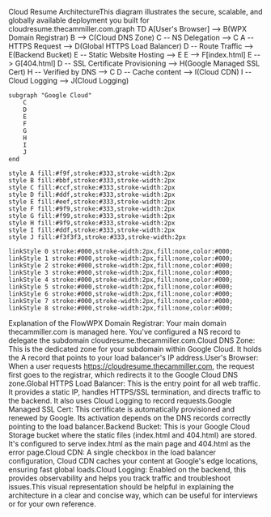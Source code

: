 Cloud Resume ArchitectureThis diagram illustrates the secure, scalable, and globally available deployment you built for cloudresume.thecammiller.com.graph TD
    A[User's Browser] --> B(WPX Domain Registrar)
    B --> C(Cloud DNS Zone)
    C -- NS Delegation --> C
    A -- HTTPS Request --> D(Global HTTPS Load Balancer)
    D -- Route Traffic --> E(Backend Bucket)
    E -- Static Website Hosting --> E
    E --> F[index.html]
    E --> G[404.html]
    D -- SSL Certificate Provisioning --> H(Google Managed SSL Cert)
    H -- Verified by DNS --> C
    D -- Cache content --> I(Cloud CDN)
    I -- Cloud Logging --> J(Cloud Logging)

    subgraph "Google Cloud"
        C
        D
        E
        F
        G
        H
        I
        J
    end

    style A fill:#f9f,stroke:#333,stroke-width:2px
    style B fill:#bbf,stroke:#333,stroke-width:2px
    style C fill:#ccf,stroke:#333,stroke-width:2px
    style D fill:#ddf,stroke:#333,stroke-width:2px
    style E fill:#eef,stroke:#333,stroke-width:2px
    style F fill:#9f9,stroke:#333,stroke-width:2px
    style G fill:#f99,stroke:#333,stroke-width:2px
    style H fill:#9f9,stroke:#333,stroke-width:2px
    style I fill:#ddf,stroke:#333,stroke-width:2px
    style J fill:#f3f3f3,stroke:#333,stroke-width:2px

    linkStyle 0 stroke:#000,stroke-width:2px,fill:none,color:#000;
    linkStyle 1 stroke:#000,stroke-width:2px,fill:none,color:#000;
    linkStyle 2 stroke:#000,stroke-width:2px,fill:none,color:#000;
    linkStyle 3 stroke:#000,stroke-width:2px,fill:none,color:#000;
    linkStyle 4 stroke:#000,stroke-width:2px,fill:none,color:#000;
    linkStyle 5 stroke:#000,stroke-width:2px,fill:none,color:#000;
    linkStyle 6 stroke:#000,stroke-width:2px,fill:none,color:#000;
    linkStyle 7 stroke:#000,stroke-width:2px,fill:none,color:#000;
    linkStyle 8 stroke:#000,stroke-width:2px,fill:none,color:#000;

Explanation of the FlowWPX Domain Registrar: Your main domain thecammiller.com is managed here. You've configured a NS record to delegate the subdomain cloudresume.thecammiller.com.Cloud DNS Zone: This is the dedicated zone for your subdomain within Google Cloud. It holds the A record that points to your load balancer's IP address.User's Browser: When a user requests https://cloudresume.thecammiller.com, the request first goes to the registrar, which redirects it to the Google Cloud DNS zone.Global HTTPS Load Balancer: This is the entry point for all web traffic. It provides a static IP, handles HTTPS/SSL termination, and directs traffic to the backend. It also uses Cloud Logging to record requests.Google Managed SSL Cert: This certificate is automatically provisioned and renewed by Google. Its activation depends on the DNS records correctly pointing to the load balancer.Backend Bucket: This is your Google Cloud Storage bucket where the static files (index.html and 404.html) are stored. It's configured to serve index.html as the main page and 404.html as the error page.Cloud CDN: A single checkbox in the load balancer configuration, Cloud CDN caches your content at Google's edge locations, ensuring fast global loads.Cloud Logging: Enabled on the backend, this provides observability and helps you track traffic and troubleshoot issues.This visual representation should be helpful in explaining the architecture in a clear and concise way, which can be useful for interviews or for your own reference.
